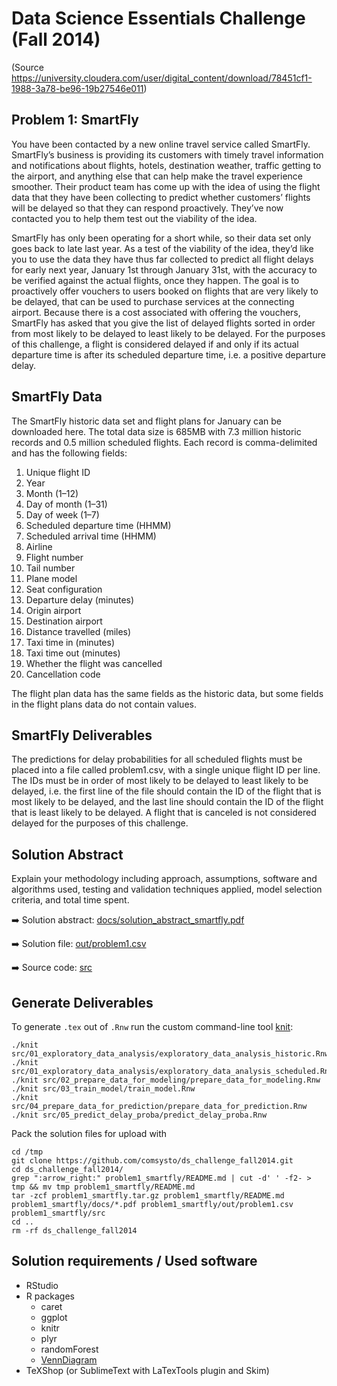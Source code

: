 Data Science Essentials Challenge (Fall 2014)
=============================================

(Source https://university.cloudera.com/user/digital_content/download/78451cf1-1988-3a78-be96-19b27546e011)

Problem 1: SmartFly
-------
You have been contacted by a new online travel service called SmartFly. SmartFly’s business is providing its customers with timely travel information and notifications about flights, hotels, destination weather, traffic getting to the airport, and anything else that can help make the travel experience smoother. Their product team has come up with the idea of using the flight data that they have been collecting to predict whether customers’ flights will be delayed so that they can respond proactively. They’ve now contacted you to help them test out the viability of the idea.

SmartFly has only been operating for a short while, so their data set only goes back to late last year. As a test of the viability of the idea, they’d like you to use the data they have thus far collected to predict all flight delays for early next year, January 1st through January 31st, with the accuracy to be verified against the actual flights, once they happen. The goal is to proactively offer vouchers to users booked on flights that are very likely to be delayed, that can be used to purchase services at the connecting airport. Because there is a cost associated with offering the vouchers, SmartFly has asked that you give the list of delayed flights sorted in order from most likely to be delayed to least likely to be delayed. For the purposes of this challenge, a flight is considered delayed if and only if its actual departure time is after its scheduled departure time, i.e. a positive departure delay.

SmartFly Data
-------
The SmartFly historic data set and flight plans for January can be downloaded here. The total data size is 685MB with 7.3 million historic records and 0.5 million scheduled flights. Each record is comma-delimited and has the following fields:

1. Unique flight ID
1. Year
1. Month (1–12)
1. Day of month (1–31)
1. Day of week (1–7)
1. Scheduled departure time (HHMM)
1. Scheduled arrival time (HHMM)
1. Airline
1. Flight number
1. Tail number
1. Plane model
1. Seat configuration
1. Departure delay (minutes)
1. Origin airport
1. Destination airport
1. Distance travelled (miles)
1. Taxi time in (minutes)
1. Taxi time out (minutes)
1. Whether the flight was cancelled
1. Cancellation code

The flight plan data has the same fields as the historic data, but some fields in the flight plans data do not contain values.

SmartFly Deliverables
-------
The predictions for delay probabilities for all scheduled flights must be placed into a file called problem1.csv, with a single unique flight ID per line. The IDs must be in order of most likely to be delayed to least likely to be delayed, i.e. the first line of the file should contain the ID of the flight that is most likely to be delayed, and the last line should contain the ID of the flight that is least likely to be delayed. A flight that is canceled is not considered delayed for the purposes of this challenge.

Solution Abstract
-------
Explain your methodology including approach, assumptions, software and algorithms used, testing and validation techniques applied, model selection criteria, and total time spent.

:arrow_right: Solution abstract: [docs/solution_abstract_smartfly.pdf](docs/solution_abstract_smartfly.pdf)

:arrow_right: Solution file: [out/problem1.csv](out/problem1.csv)

:arrow_right: Source code: [src](src)


Generate Deliverables
-------
To generate `.tex` out of `.Rnw` run the custom command-line tool [knit](knit):

  	./knit src/01_exploratory_data_analysis/exploratory_data_analysis_historic.Rnw 
  	./knit src/01_exploratory_data_analysis/exploratory_data_analysis_scheduled.Rnw
  	./knit src/02_prepare_data_for_modeling/prepare_data_for_modeling.Rnw
  	./knit src/03_train_model/train_model.Rnw 
  	./knit src/04_prepare_data_for_prediction/prepare_data_for_prediction.Rnw
  	./knit src/05_predict_delay_proba/predict_delay_proba.Rnw

Pack the solution files for upload with

	cd /tmp
	git clone https://github.com/comsysto/ds_challenge_fall2014.git
	cd ds_challenge_fall2014/
	grep ":arrow_right:" problem1_smartfly/README.md | cut -d' ' -f2- > tmp && mv tmp problem1_smartfly/README.md
	tar -zcf problem1_smartfly.tar.gz problem1_smartfly/README.md problem1_smartfly/docs/*.pdf problem1_smartfly/out/problem1.csv problem1_smartfly/src
	cd ..
	rm -rf ds_challenge_fall2014



Solution requirements / Used software
-------

* RStudio 
* R packages
	* caret
	* ggplot
	* knitr	
	* plyr	
	* randomForest
	* [VennDiagram](http://www.ats.ucla.edu/stat/r/faq/venn.htm)
* TeXShop (or SublimeText with LaTexTools plugin and Skim)


